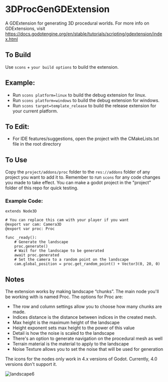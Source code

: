 # 3DProcGenGDExtension
A GDExtension for generating 3D procedural worlds. For more info on GDExtensions, visit https://docs.godotengine.org/en/stable/tutorials/scripting/gdextension/index.html

## To Build
Use `scons` + `your build options` to build the extension.

## Example:
* Run `scons platform=linux` to build the debug extension for linux.
* Run `scons platform=windows` to build the debug extension for windows.
* Run `scons target=template_release` to build the release extension for your current platform.

## To Edit:
* For IDE features/suggestions, open the project with the CMakeLists.txt file in the root directory

## To Use
Copy the `project/addons/proc` folder to the `res://addons` folder of any project you want to add it to. Remember to run `scons` for any code changes you made to take effect. You can make a godot project in the "project" folder of this repo for quick testing.

### Example Code:
```
extends Node3D

# You can replace this cam with your player if you want
@export var cam: Camera3D
@export var proc: Proc

func _ready():
    # Generate the landscape
    proc.generate()
    # Wait for the landscape to be generated
    await proc.generated
    # Set the camera to a random point on the landscape
    cam.global_position = proc.get_random_point() + Vector3(0, 20, 0)
```

## Notes
The extension works by making landscape “chunks”. The main node you'll be working with is named Proc. The options for Proc are:

* The row and column settings allow you to choose how many chunks are made.
* Indices distance is the distance between indices in the created mesh.
* Max height is the maximum height of the landscape
* Height exponent sets max height to the power of this value
* Detail is how the noise is scaled to the landscape
* There's an option to generate navigation on the procedural mesh as well
* Terrain material is the material to apply to the landscape
* Noise Texture allows you to set the noise that will be used for generation

The icons for the nodes only work in 4.x versions of Godot. Currently, 4.0 versions don't support it.

![landscape6](https://user-images.githubusercontent.com/115530728/226147429-562b472c-f656-4b66-955f-096977f00f98.png)

